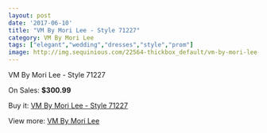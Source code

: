 ```yaml
---
layout: post
date: '2017-06-10'
title: "VM By Mori Lee - Style 71227"
category: VM By Mori Lee
tags: ["elegant","wedding","dresses","style","prom"]
image: http://img.sequinious.com/22564-thickbox_default/vm-by-mori-lee-style-71227.jpg
---
```

VM By Mori Lee - Style 71227

On Sales: **$300.99**
<a href="https://www.sequinious.com/vm-by-mori-lee/9968-vm-by-mori-lee-style-71227.html"><amp-img layout="responsive" width="600" height="600" src="//img.sequinious.com/22564-thickbox_default/vm-by-mori-lee-style-71227.jpg" alt="VM By Mori Lee - Style 71227 0" /></a>
<a href="https://www.sequinious.com/vm-by-mori-lee/9968-vm-by-mori-lee-style-71227.html"><amp-img layout="responsive" width="600" height="600" src="//img.sequinious.com/22567-thickbox_default/vm-by-mori-lee-style-71227.jpg" alt="VM By Mori Lee - Style 71227 1" /></a>
<a href="https://www.sequinious.com/vm-by-mori-lee/9968-vm-by-mori-lee-style-71227.html"><amp-img layout="responsive" width="600" height="600" src="//img.sequinious.com/22566-thickbox_default/vm-by-mori-lee-style-71227.jpg" alt="VM By Mori Lee - Style 71227 2" /></a>
<a href="https://www.sequinious.com/vm-by-mori-lee/9968-vm-by-mori-lee-style-71227.html"><amp-img layout="responsive" width="600" height="600" src="//img.sequinious.com/22565-thickbox_default/vm-by-mori-lee-style-71227.jpg" alt="VM By Mori Lee - Style 71227 3" /></a>

Buy it: [VM By Mori Lee - Style 71227](https://www.sequinious.com/vm-by-mori-lee/9968-vm-by-mori-lee-style-71227.html "VM By Mori Lee - Style 71227")

View more: [VM By Mori Lee](https://www.sequinious.com/68-vm-by-mori-lee "VM By Mori Lee")